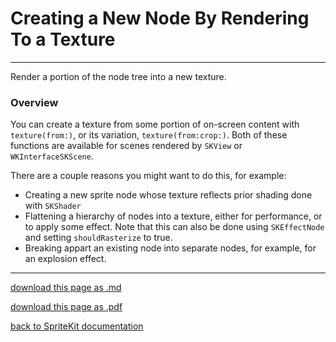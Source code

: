 # Creating a New Node By Rendering To a Texture

------------------------------

Render a portion of the node tree into a new texture.

### Overview

You can create a texture from some portion of on-screen content with `texture(from:)`, or its variation, `texture(from:crop:)`. Both of these functions are available for scenes rendered by `SKView` or `WKInterfaceSKScene`.

There are a couple reasons you might want to do this, for example:

- Creating a new sprite node whose texture reflects prior shading done with `SKShader`
- Flattening a hierarchy of nodes into a texture, either for performance, or to apply some effect. Note that this can also be done using `SKEffectNode` and setting `shouldRasterize` to true.
- Breaking appart an existing node into separate nodes, for example, for an explosion effect.

--------------------------

[download this page as .md](https://raw.githubusercontent.com/retrokid/retrokid.github.io/master/tech_notes/spritekit_documentation/052-skview-creating-a-new-node-by-rendering-to-a-texture.md)

[download this page as .pdf](https://github.com/retrokid/retrokid.github.io/raw/master/tech_notes/spritekit_documentation/052-skview-creating-a-new-node-by-rendering-to-a-texture.pdf)

[back to SpriteKit documentation](./spritekit-documentation)
